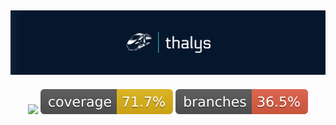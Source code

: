 ![Alt text](.github/logo/logo.png)
---
<p align="center">
    <img src="https://github.com/NicolasAlvarez16/thalys/actions/workflows/merge_build.yml/badge.svg">
    <img src=".github/badges/jacoco.svg" />
    <img src=".github/badges/branches.svg" />
</p>

